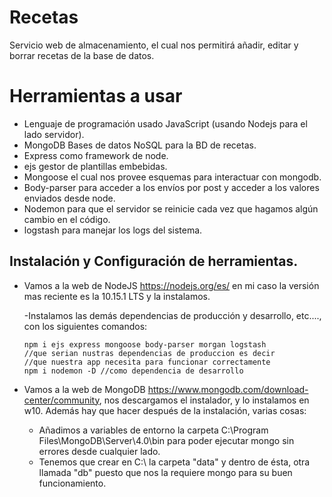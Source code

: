 # Recetas
Servicio web de almacenamiento, el cual nos permitirá añadir, editar y borrar recetas de la base de datos.

# Herramientas a usar

- Lenguaje de programación usado JavaScript (usando Nodejs para el lado servidor).
- MongoDB Bases de datos NoSQL para la BD de recetas.
- Express como framework de node.
- ejs gestor de plantillas embebidas.
- Mongoose el cual nos provee esquemas para interactuar con mongodb.
- Body-parser para acceder a los envíos por post y acceder a los valores enviados desde node.
- Nodemon para que el servidor se reinicie cada vez que hagamos algún cambio en el código.
- logstash para manejar los logs del sistema.


## Instalación y Configuración de herramientas.

- Vamos a la web de NodeJS https://nodejs.org/es/ en  mi caso la versión mas reciente es la 10.15.1 LTS y la instalamos.
  
  -Instalamos las demás dependencias de producción y desarrollo, etc...., con los siguientes comandos:  
      
      npm i ejs express mongoose body-parser morgan logstash 
      //que serian nustras dependencias de produccion es decir
      //que nuestra app necesita para funcionar correctamente
      npm i nodemon -D //como dependencia de desarrollo
    
      
- Vamos a la web de MongoDB https://www.mongodb.com/download-center/community, nos descargamos el instalador, y lo instalamos en w10.
Además hay que hacer después de la instalación, varias cosas:
   - Añadimos a variables de entorno la carpeta C:\Program Files\MongoDB\Server\4.0\bin para poder ejecutar mongo sin errores desde cualquier lado.
   - Tenemos que crear en C:\ la carpeta "data" y dentro de ésta, otra llamada "db" puesto que nos la requiere mongo para  su buen funcionamiento.

